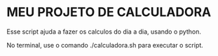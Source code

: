 # MEU PROJETO DE CALCULADORA 

Esse script ajuda a fazer os calculos do dia a dia, usando o python.

No terminal, use o comando ./calculadora.sh para executar o script.


